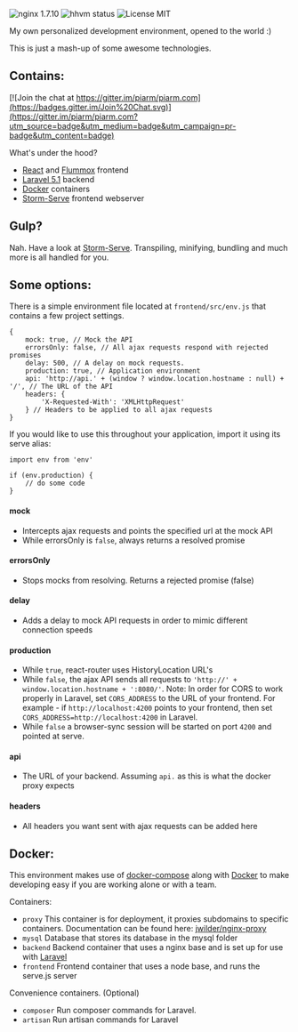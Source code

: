 ![nginx 1.7.10](https://img.shields.io/badge/nginx-v1.7.10-brightgreen.svg) ![hhvm status](https://img.shields.io/badge/hhvm-beta-orange.svg) ![License MIT](https://img.shields.io/dub/l/vibe-d.svg)

My own personalized development environment, opened to the world :)

This is just a mash-up of some awesome technologies.

## Contains:

[![Join the chat at https://gitter.im/piarm/piarm.com](https://badges.gitter.im/Join%20Chat.svg)](https://gitter.im/piarm/piarm.com?utm_source=badge&utm_medium=badge&utm_campaign=pr-badge&utm_content=badge)

What's under the hood?

+ [React](http://facebook.github.io/react/) and [Flummox](http://acdlite.github.io/flummox) frontend
+ [Laravel 5.1](http://laravel.com/) backend
+ [Docker](https://www.docker.com/) containers
+ [Storm-Serve](https://github.com/projectstorm/serve) frontend webserver

## Gulp?

Nah. Have a look at [Storm-Serve](https://github.com/projectstorm/serve). Transpiling, minifying, bundling and much more is all handled for you.

## Some options:

There is a simple environment file located at `frontend/src/env.js` that contains a few project settings.

	{
		mock: true, // Mock the API
		errorsOnly: false, // All ajax requests respond with rejected promises
		delay: 500, // A delay on mock requests.
		production: true, // Application environment
		api: 'http://api.' + (window ? window.location.hostname : null) + '/', // The URL of the API
		headers: {
			'X-Requested-With': 'XMLHttpRequest'
		} // Headers to be applied to all ajax requests
	}
	
If you would like to use this throughout your application, import it using its serve alias:
	
	import env from 'env'
	
	if (env.production) {
		// do some code
	}
 
#### mock
* Intercepts ajax requests and points the specified url at the mock API
* While errorsOnly is `false`, always returns a resolved promise

#### errorsOnly
* Stops mocks from resolving. Returns a rejected promise (false)

#### delay
* Adds a delay to mock API requests in order to mimic different connection speeds

#### production
* While `true`, react-router uses HistoryLocation URL's
* While `false`, the ajax API sends all requests to `'http://' + window.location.hostname + ':8080/'`. Note: In order for CORS to work properly in Laravel, set
  `CORS_ADDRESS` to the URL of your frontend. For example - if `http://localhost:4200` points to your frontend, then set `CORS_ADDRESS=http://localhost:4200` in Laravel.
* While `false` a browser-sync session will be started on port `4200` and pointed at serve.

#### api
* The URL of your backend. Assuming `api.` as this is what the docker proxy expects

#### headers
* All headers you want sent with ajax requests can be added here

## Docker:

This environment makes use of [docker-compose](https://docs.docker.com/compose/) along with [Docker](https://www.docker.com/) to make developing easy if you are working alone or with a team.

Containers:

+ `proxy` This container is for deployment, it proxies subdomains to specific containers. Documentation can be found here: [jwilder/nginx-proxy](https://github.com/jwilder/nginx-proxy)
+ `mysql` Database that stores its database in the mysql folder
+ `backend` Backend container that uses a nginx base and is set up for use with [Laravel](http://laravel.com/)
+ `frontend` Frontend container that uses a node base, and runs the serve.js server

Convenience containers. (Optional)

+ `composer` Run composer commands for Laravel.
+ `artisan` Run artisan commands for Laravel